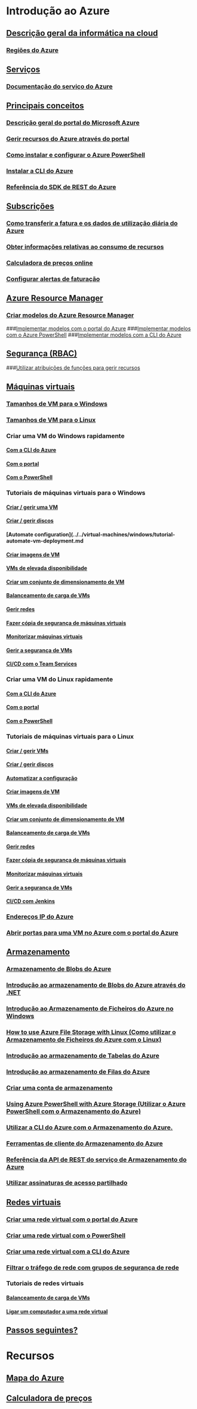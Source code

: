 # Introdução ao Azure
## [Descrição geral da informática na cloud](azure-operations-guide.md#cloud-computing-overview)
### [Regiões do Azure](https://azure.microsoft.com/regions/)
## [Serviços](azure-operations-guide.md#azure-services)
### [Documentação do serviço do Azure](https://docs.microsoft.com/azure)
## [Principais conceitos](azure-operations-guide.md#azure-key-concepts)
### [Descrição geral do portal do Microsoft Azure](https://azure.microsoft.com/documentation/articles/azure-portal-overview/) 
### [Gerir recursos do Azure através do portal](https://docs.microsoft.com/azure/azure-portal/resource-group-portal)
### [Como instalar e configurar o Azure PowerShell](/powershell/azure/install-azurerm-ps)
### [Instalar a CLI do Azure](/cli/azure/install-azure-cli.md?toc=%2fazure%2fguides%2foperations%2ftoc.json)
### [Referência do SDK de REST do Azure](https://docs.microsoft.com/rest/api/index)

## [Subscrições](azure-operations-guide.md#azure-subscriptions)
### [Como transferir a fatura e os dados de utilização diária do Azure](../../billing/billing-download-azure-invoice-daily-usage-date.md?toc=%2fazure%2fguides%2foperations%2ftoc.json)
### [Obter informações relativas ao consumo de recursos](../../billing/billing-usage-rate-card-overview.md?toc=%2fazure%2fguides%2foperations%2ftoc.json)
### [Calculadora de preços online](http://azure.microsoft.com/pricing/calculator)
### [Configurar alertas de faturação](../../billing/billing-set-up-alerts.md?toc=%2fazure%2fguides%2foperations%2ftoc.json)

## [Azure Resource Manager](azure-operations-guide.md#azure-resource-manager)

### [Criar modelos do Azure Resource Manager](../../resource-group-authoring-templates.md?toc=%2fazure%2fguides%2foperations%2ftoc.json)
###[Implementar modelos com o portal do Azure](../../azure-resource-manager/resource-group-template-deploy-portal.md?toc=%2fazure%2fguides%2foperations%2ftoc.json)
###[Implementar modelos com o Azure PowerShell](../../azure-resource-manager/resource-group-template-deploy.md?toc=%2fazure%2fguides%2foperations%2ftoc.json)
###[Implementar modelos com a CLI do Azure](../../azure-resource-manager/resource-group-template-deploy-cli.md?toc=%2fazure%2fguides%2foperations%2ftoc.json)

## [Segurança (RBAC)](azure-operations-guide.md#security-of-azure-resource)
###[Utilizar atribuições de funções para gerir recursos](../../active-directory/role-based-access-control-configure.md?toc=%2fazure%2fguides%2foperations%2ftoc.json)

## [Máquinas virtuais](azure-operations-guide.md#azure-virtual-machines)
### [Tamanhos de VM para o Windows](../../virtual-machines/windows/sizes.md?toc=%2fazure%2fguides%2foperations%2ftoc.json) 
### [Tamanhos de VM para o Linux](../../virtual-machines/linux/sizes.md?toc=%2fazure%2fguides%2foperations%2ftoc.json)


### Criar uma VM do Windows rapidamente
#### [Com a CLI do Azure](../../virtual-machines/windows/quick-create-cli.md?toc=%2fazure%2fguides%2foperations%2ftoc.json)
#### [Com o portal](../../virtual-machines/windows/quick-create-portal.md?toc=%2fazure%2fguides%2foperations%2ftoc.json)
#### [Com o PowerShell](../../virtual-machines/windows/quick-create-powershell.md?toc=%2fazure%2fguides%2foperations%2ftoc.json)
### Tutoriais de máquinas virtuais para o Windows
#### [Criar / gerir uma VM](../../virtual-machines/windows/tutorial-manage-vm.md?toc=%2fazure%2fguides%2foperations%2ftoc.json)
#### [Criar / gerir discos](../../virtual-machines/windows/tutorial-manage-data-disk.md?toc=%2fazure%2fguides%2foperations%2ftoc.json)
#### [Automate configuration](../../virtual-machines/windows/tutorial-automate-vm-deployment.md
#### [Criar imagens de VM](../../virtual-machines/windows/tutorial-custom-images.md?toc=%2fazure%2fguides%2foperations%2ftoc.json)
#### [VMs de elevada disponibilidade](../../virtual-machines/windows/tutorial-availability-sets.md?toc=%2fazure%2fguides%2foperations%2ftoc.json)
#### [Criar um conjunto de dimensionamento de VM](../../virtual-machines/windows/tutorial-create-vmss.md?toc=%2fazure%2fguides%2foperations%2ftoc.json)
#### [Balanceamento de carga de VMs](../../virtual-machines/windows/tutorial-load-balancer.md?toc=%2fazure%2fguides%2foperations%2ftoc.json)
#### [Gerir redes](../../virtual-machines/windows/tutorial-virtual-network.md?toc=%2fazure%2fguides%2foperations%2ftoc.json)
#### [Fazer cópia de segurança de máquinas virtuais](../../virtual-machines/windows/tutorial-backup-vms.md?toc=%2fazure%2fguides%2foperations%2ftoc.json)
#### [Monitorizar máquinas virtuais](../../virtual-machines/windows/tutorial-monitoring.md?toc=%2fazure%2fguides%2foperations%2ftoc.json)
#### [Gerir a segurança de VMs](../../virtual-machines/windows/tutorial-azure-security.md?toc=%2fazure%2fguides%2foperations%2ftoc.json)
#### [CI/CD com o Team Services](../../virtual-machines/windows/tutorial-vsts-iis-cicd.md?toc=%2fazure%2fguides%2foperations%2ftoc.json)

### Criar uma VM do Linux rapidamente
#### [Com a CLI do Azure](../../virtual-machines/linux/quick-create-cli.md?toc=%2fazure%2fguides%2foperations%2ftoc.json)
#### [Com o portal](../../virtual-machines/linux/quick-create-portal.md?toc=%2fazure%2fguides%2foperations%2ftoc.json)
#### [Com o PowerShell](../../virtual-machines/linux/quick-create-powershell.md?toc=%2fazure%2fguides%2foperations%2ftoc.json)
### Tutoriais de máquinas virtuais para o Linux
#### [Criar / gerir VMs](../../virtual-machines/linux/tutorial-manage-vm.md?toc=%2fazure%2fguides%2foperations%2ftoc.json)
#### [Criar / gerir discos](../../virtual-machines/linux/tutorial-manage-disks.md?toc=%2fazure%2fguides%2foperations%2ftoc.json)
#### [Automatizar a configuração](../../virtual-machines/linux/tutorial-automate-vm-deployment.md?toc=%2fazure%2fguides%2foperations%2ftoc.json)
#### [Criar imagens de VM](../../virtual-machines/linux/tutorial-custom-images.md?toc=%2fazure%2fguides%2foperations%2ftoc.json)
#### [VMs de elevada disponibilidade](../../virtual-machines/linux/tutorial-availability-sets.md?toc=%2fazure%2fguides%2foperations%2ftoc.json)
#### [Criar um conjunto de dimensionamento de VM](../../virtual-machines/linux/tutorial-create-vmss.md?toc=%2fazure%2fguides%2foperations%2ftoc.json)
#### [Balanceamento de carga de VMs](../../virtual-machines/linux/tutorial-load-balancer.md?toc=%2fazure%2fguides%2foperations%2ftoc.json)
#### [Gerir redes](../../virtual-machines/linux/tutorial-virtual-network.md?toc=%2fazure%2fguides%2foperations%2ftoc.json)
#### [Fazer cópia de segurança de máquinas virtuais](../../virtual-machines/linux/tutorial-backup-vms.md?toc=%2fazure%2fguides%2foperations%2ftoc.json)
#### [Monitorizar máquinas virtuais](../../virtual-machines/linux/tutorial-monitoring.md?toc=%2fazure%2fguides%2foperations%2ftoc.json)
#### [Gerir a segurança de VMs](../../virtual-machines/linux/tutorial-azure-security.md?toc=%2fazure%2fguides%2foperations%2ftoc.json)
#### [CI/CD com Jenkins](../../virtual-machines/linux/tutorial-jenkins-github-docker-cicd.md?toc=%2fazure%2fguides%2foperations%2ftoc.json)

### [Endereços IP do Azure](../../virtual-network/virtual-network-ip-addresses-overview-arm.md?toc=%2fazure%2fguides%2foperations%2ftoc.json)
### [Abrir portas para uma VM no Azure com o portal do Azure](../../virtual-machines/windows/nsg-quickstart-portal.md?toc=%2fazure%2fguides%2foperations%2ftoc.json)

## [Armazenamento](azure-operations-guide.md#azure-storage)

### [Armazenamento de Blobs do Azure](../../storage/blobs/storage-blob-storage-tiers.md?toc=%2fazure%2fguides%2foperations%2ftoc.json)
### [Introdução ao armazenamento de Blobs do Azure através do .NET](../../storage/blobs/storage-dotnet-how-to-use-blobs.md?toc=%2fazure%2fguides%2foperations%2ftoc.json)
### [Introdução ao Armazenamento de Ficheiros do Azure no Windows](../../storage/files/storage-how-to-use-files-windows.md?toc=%2fazure%2fguides%2foperations%2ftoc.json) 
### [How to use Azure File Storage with Linux (Como utilizar o Armazenamento de Ficheiros do Azure com o Linux)](../../storage/files/storage-how-to-use-files-linux.md?toc=%2fazure%2fguides%2foperations%2ftoc.json)
### [Introdução ao armazenamento de Tabelas do Azure](../../cosmos-db/table-storage-how-to-use-dotnet.md?toc=%2fazure%2fguides%2foperations%2ftoc.json)
### [Introdução ao armazenamento de Filas do Azure](../../storage/queues/storage-dotnet-how-to-use-queues.md?toc=%2fazure%2fguides%2foperations%2ftoc.json)
### [Criar uma conta de armazenamento](../../storage/common/storage-create-storage-account.md#create-a-storage-account)
### [Using Azure PowerShell with Azure Storage (Utilizar o Azure PowerShell com o Armazenamento do Azure)](../../storage/common/storage-powershell-guide-full.md?toc=%2fazure%2fguides%2foperations%2ftoc.json)
### [Utilizar a CLI do Azure com o Armazenamento do Azure.](../../storage/common/storage-azure-cli.md?toc=%2fazure%2fguides%2foperations%2ftoc.json)
### [Ferramentas de cliente do Armazenamento do Azure](../../storage/common/storage-explorers.md?toc=%2fazure%2fguides%2foperations%2ftoc.json)
### [Referência da API de REST do serviço de Armazenamento do Azure](/rest/api/storageservices/Azure-Storage-Services-REST-API-Reference)
### [Utilizar assinaturas de acesso partilhado](../../storage/common/storage-dotnet-shared-access-signature-part-1.md?toc=%2fazure%2fguides%2foperations%2ftoc.json)



## [Redes virtuais](azure-operations-guide.md#azure-virtual-network)
### [Criar uma rede virtual com o portal do Azure](../../virtual-network/virtual-networks-create-vnet-arm-pportal.md?toc=%2fazure%2fguides%2foperations%2ftoc.json)
### [Criar uma rede virtual com o PowerShell](../../virtual-network/virtual-networks-create-vnet-arm-ps.md?toc=%2fazure%2fguides%2foperations%2ftoc.json)
### [Criar uma rede virtual com a CLI do Azure](../../virtual-network/virtual-networks-create-vnet-arm-cli.md?toc=%2fazure%2fguides%2foperations%2ftoc.json)
### [Filtrar o tráfego de rede com grupos de segurança de rede](../../virtual-network/virtual-networks-nsg.md?toc=%2fazure%2fguides%2foperations%2ftoc.json)
### Tutoriais de redes virtuais
#### [Balanceamento de carga de VMs](../../virtual-machines/linux/tutorial-load-balance-nodejs.md?toc=%2fazure%2fguides%2foperations%2ftoc.json)
#### [Ligar um computador a uma rede virtual](../../vpn-gateway/vpn-gateway-howto-point-to-site-resource-manager-portal.md?toc=%2fazure%2fguides%2foperations%2ftoc.json)

## [Passos seguintes?](azure-operations-guide.md#next-steps)
# Recursos
## [Mapa do Azure](https://azure.microsoft.com/roadmap/)
## [Calculadora de preços](https://azure.microsoft.com/pricing/calculator/)
